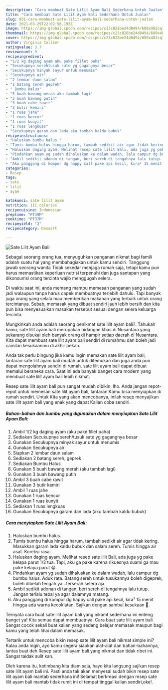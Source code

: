 ```yaml
---
description: "Cara membuat Sate Lilit Ayam Bali Sederhana Untuk Jualan"
title: "Cara membuat Sate Lilit Ayam Bali Sederhana Untuk Jualan"
slug: 931-cara-membuat-sate-lilit-ayam-bali-sederhana-untuk-jualan
date: 2021-03-29T22:02:58.193Z
image: https://img-global.cpcdn.com/recipes/c23c828be24d8494/680x482cq70/sate-lilit-ayam-bali-foto-resep-utama.jpg
thumbnail: https://img-global.cpcdn.com/recipes/c23c828be24d8494/680x482cq70/sate-lilit-ayam-bali-foto-resep-utama.jpg
cover: https://img-global.cpcdn.com/recipes/c23c828be24d8494/680x482cq70/sate-lilit-ayam-bali-foto-resep-utama.jpg
author: Virginia Collier
ratingvalue: 3.7
reviewcount: 9
recipeingredient:
- "1/2 kg daging ayam aku pake fillet paha"
- "Secukupnya serehtusuk sate yg gagangnya besar"
- "Secukupnya minyak sayur untuk menumis"
- "Secukupnya air"
- "2 lembar daun salam"
- "2 batang sereh geprek"
- " Bumbu Halus"
- "5 buah bawang merah aku tambah lagi"
- "3 buah bawang putih"
- "3 buah cabe rawit"
- "3 butir kemiri"
- "1 ruas jahe"
- "1 ruas kencur"
- "1 ruas kunyit"
- "1 ruas lengkuas"
- "Secukupnya garam dan lada aku tambah kaldu bubuk"
recipeinstructions:
- "Haluskan bumbu halus."
- "Tumis bumbu halus hingga harum, tambah sedikit air agar tidak kering. Masukkan garam lada kaldu bubuk dan salam sereh. Tumis hingga air asat. Koreksi rasa."
- "Haluskan daging ayam. Melihat resep sate lilit Bali, ada juga yg pake kelapa parut 1/2 tua. Tapi, aku ga pake karena rikuesnya suami ga mau pake kelapa parut 😁."
- "Pindahkan ayam yg sudah dihaluskan ke dalam wadah, lalu campur dg bumbu halus. Aduk rata. Batang sereh untuk tusukannya boleh digeprek, boleh dibelah tengah ya...terserah selera aja."
- "Ambil sedikit adonan di tangan, beri sereh di tengahnya lalu tutup. Jangan terlalu tebal ya agar dalamnya matang."
- "Aku panggang di kompor dg happy call pake api kecil, kira² 15 menit hingga ada warna kecoklatan. Sajikan dengan sambal kesukaan 💖."
categories:
- Resep
tags:
- sate
- lilit
- ayam

katakunci: sate lilit ayam 
nutrition: 111 calories
recipecuisine: Indonesian
preptime: "PT39M"
cooktime: "PT37M"
recipeyield: "2"
recipecategory: Dessert

---
```



![Sate Lilit Ayam Bali](https://img-global.cpcdn.com/recipes/c23c828be24d8494/680x482cq70/sate-lilit-ayam-bali-foto-resep-utama.jpg)

Sebagai seorang orang tua, menyuguhkan panganan nikmat bagi famili adalah suatu hal yang membahagiakan untuk kamu sendiri. Tanggung jawab seorang  wanita Tidak sekedar menjaga rumah saja, tetapi kamu pun harus memastikan keperluan nutrisi terpenuhi dan juga santapan yang dikonsumsi orang tercinta wajib menggugah selera.

Di waktu  saat ini, anda memang mampu memesan panganan yang sudah jadi walaupun tanpa harus capek membuatnya terlebih dahulu. Tapi banyak juga orang yang selalu mau memberikan makanan yang terbaik untuk orang tercintanya. Sebab, memasak yang dibuat sendiri jauh lebih bersih dan kita pun bisa menyesuaikan masakan tersebut sesuai dengan selera keluarga tercinta. 



Mungkinkah anda adalah seorang penikmat sate lilit ayam bali?. Tahukah kamu, sate lilit ayam bali merupakan hidangan khas di Nusantara yang sekarang disukai oleh banyak orang di hampir setiap daerah di Nusantara. Kita dapat membuat sate lilit ayam bali sendiri di rumahmu dan boleh jadi camilan kesukaanmu di akhir pekan.

Anda tak perlu bingung jika kamu ingin memakan sate lilit ayam bali, lantaran sate lilit ayam bali mudah untuk ditemukan dan juga anda pun dapat mengolahnya sendiri di rumah. sate lilit ayam bali dapat dibuat memalui beraneka cara. Saat ini ada banyak banget cara modern yang membuat sate lilit ayam bali lebih nikmat.

Resep sate lilit ayam bali pun sangat mudah dibikin, lho. Anda jangan repot-repot untuk memesan sate lilit ayam bali, lantaran Kamu bisa menyiapkan di rumah sendiri. Untuk Kita yang akan mencobanya, inilah resep menyajikan sate lilit ayam bali yang enak yang dapat Kalian coba sendiri.

<!--inarticleads1-->

##### Bahan-bahan dan bumbu yang digunakan dalam menyiapkan Sate Lilit Ayam Bali:

1. Ambil 1/2 kg daging ayam (aku pake fillet paha)
1. Sediakan Secukupnya sereh/tusuk sate yg gagangnya besar
1. Gunakan Secukupnya minyak sayur untuk menumis
1. Gunakan Secukupnya air
1. Siapkan 2 lembar daun salam
1. Sediakan 2 batang sereh, geprek
1. Sediakan  Bumbu Halus
1. Gunakan 5 buah bawang merah (aku tambah lagi)
1. Gunakan 3 buah bawang putih
1. Ambil 3 buah cabe rawit
1. Gunakan 3 butir kemiri
1. Ambil 1 ruas jahe
1. Gunakan 1 ruas kencur
1. Gunakan 1 ruas kunyit
1. Sediakan 1 ruas lengkuas
1. Gunakan Secukupnya garam dan lada (aku tambah kaldu bubuk)




<!--inarticleads2-->

##### Cara menyiapkan Sate Lilit Ayam Bali:

1. Haluskan bumbu halus.
1. Tumis bumbu halus hingga harum, tambah sedikit air agar tidak kering. Masukkan garam lada kaldu bubuk dan salam sereh. Tumis hingga air asat. Koreksi rasa.
1. Haluskan daging ayam. Melihat resep sate lilit Bali, ada juga yg pake kelapa parut 1/2 tua. Tapi, aku ga pake karena rikuesnya suami ga mau pake kelapa parut 😁.
1. Pindahkan ayam yg sudah dihaluskan ke dalam wadah, lalu campur dg bumbu halus. Aduk rata. Batang sereh untuk tusukannya boleh digeprek, boleh dibelah tengah ya...terserah selera aja.
1. Ambil sedikit adonan di tangan, beri sereh di tengahnya lalu tutup. Jangan terlalu tebal ya agar dalamnya matang.
1. Aku panggang di kompor dg happy call pake api kecil, kira² 15 menit hingga ada warna kecoklatan. Sajikan dengan sambal kesukaan 💖.




Ternyata cara buat sate lilit ayam bali yang nikamt sederhana ini enteng banget ya! Kita semua dapat membuatnya. Cara buat sate lilit ayam bali Sangat cocok sekali buat kalian yang sedang belajar memasak maupun bagi kamu yang telah lihai dalam memasak.

Tertarik untuk mencoba bikin resep sate lilit ayam bali nikmat simple ini? Kalau anda ingin, ayo kamu segera siapkan alat-alat dan bahan-bahannya, lantas buat deh Resep sate lilit ayam bali yang nikmat dan tidak ribet ini. Sangat taidak sulit kan. 

Oleh karena itu, ketimbang kita diam saja, hayo kita langsung sajikan resep sate lilit ayam bali ini. Pasti anda tak akan menyesal sudah bikin resep sate lilit ayam bali mantab sederhana ini! Selamat berkreasi dengan resep sate lilit ayam bali mantab tidak rumit ini di tempat tinggal kalian sendiri,oke!.

